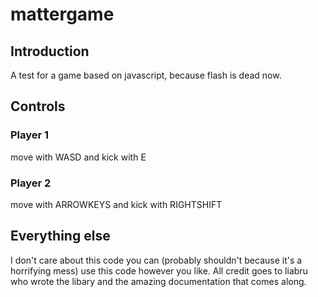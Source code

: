 # mattergame
## Introduction
A test for a game based on javascript, because flash is dead now.
## Controls
### Player 1
move with WASD and kick with E
### Player 2
move with ARROWKEYS and kick with RIGHTSHIFT
## Everything else
I don't care about this code you can (probably shouldn't because it's a horrifying mess) use this code however you like. All credit goes to liabru who wrote the libary and the amazing documentation that comes along.
